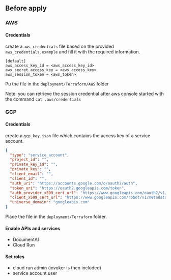 ## Before apply

### AWS

#### Credentials 

create a `aws_credentials` file based on the provided `aws_credentials.example` and fill it with the required information.

```
[default]
aws_access_key_id = <aws_access_key_id>
aws_secret_access_key = <aws_access_key>
aws_session_token = <aws_token>
```

Pu the file in the `deployment/Terraform/AWS` folder

Note: you can retrieve the session credential after aws console started with the command `cat .aws/credentials`

### GCP

#### Credentials

create a `gcp_key.json` file which contains the access key of a service account.

```json
{
  "type": "service_account",
  "project_id": "",
  "private_key_id": "",
  "private_key": "",
  "client_email": "",
  "client_id": "",
  "auth_uri": "https://accounts.google.com/o/oauth2/auth",
  "token_uri": "https://oauth2.googleapis.com/token",
  "auth_provider_x509_cert_url": "https://www.googleapis.com/oauth2/v1/certs",
  "client_x509_cert_url": "https://www.googleapis.com/robot/v1/metadata/x509/crafty-tractor-401010%40appspot.gserviceaccount.com",
  "universe_domain": "googleapis.com"
}
```

Place the file in the `deployment/Terraform` folder.

#### Enable APIs and services

- DocumentAI
- Cloud Run

#### Set roles

- cloud run admin (invoker is then included)
- service account user